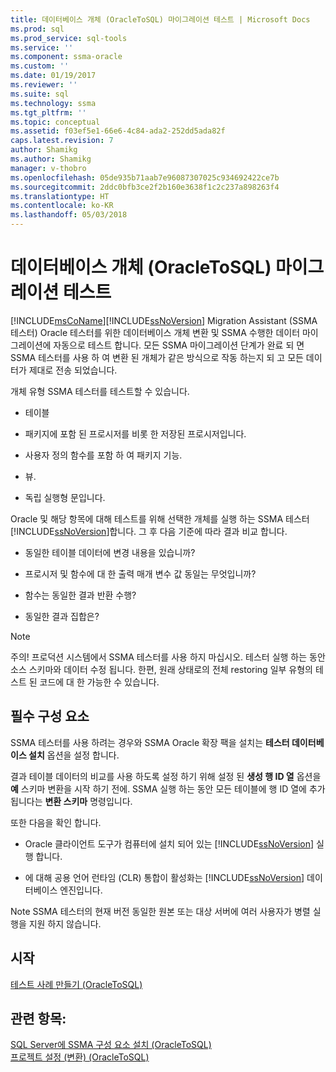 ```yaml
---
title: 데이터베이스 개체 (OracleToSQL) 마이그레이션 테스트 | Microsoft Docs
ms.prod: sql
ms.prod_service: sql-tools
ms.service: ''
ms.component: ssma-oracle
ms.custom: ''
ms.date: 01/19/2017
ms.reviewer: ''
ms.suite: sql
ms.technology: ssma
ms.tgt_pltfrm: ''
ms.topic: conceptual
ms.assetid: f03ef5e1-66e6-4c84-ada2-252dd5ada82f
caps.latest.revision: 7
author: Shamikg
ms.author: Shamikg
manager: v-thobro
ms.openlocfilehash: 05de935b71aab7e96087307025c934692422ce7b
ms.sourcegitcommit: 2ddc0bfb3ce2f2b160e3638f1c2c237a898263f4
ms.translationtype: HT
ms.contentlocale: ko-KR
ms.lasthandoff: 05/03/2018
---
```

# <a name="testing-migrated-database-objects-oracletosql"></a>데이터베이스 개체 (OracleToSQL) 마이그레이션 테스트
[!INCLUDE[msCoName](../../includes/msconame_md.md)][!INCLUDE[ssNoVersion](../../includes/ssnoversion_md.md)] Migration Assistant (SSMA 테스터) Oracle 테스터를 위한 데이터베이스 개체 변환 및 SSMA 수행한 데이터 마이그레이션에 자동으로 테스트 합니다. 모든 SSMA 마이그레이션 단계가 완료 되 면 SSMA 테스터를 사용 하 여 변환 된 개체가 같은 방식으로 작동 하는지 되 고 모든 데이터가 제대로 전송 되었습니다.  
  
개체 유형 SSMA 테스터를 테스트할 수 있습니다.  
  
-   테이블  
  
-   패키지에 포함 된 프로시저를 비롯 한 저장된 프로시저입니다.  
  
-   사용자 정의 함수를 포함 하 여 패키지 기능.  
  
-   뷰.  
  
-   독립 실행형 문입니다.  
  
Oracle 및 해당 항목에 대해 테스트를 위해 선택한 개체를 실행 하는 SSMA 테스터 [!INCLUDE[ssNoVersion](../../includes/ssnoversion_md.md)]합니다. 그 후 다음 기준에 따라 결과 비교 합니다.  
  
-   동일한 테이블 데이터에 변경 내용을 있습니까?  
  
-   프로시저 및 함수에 대 한 출력 매개 변수 값 동일는 무엇입니까?  
  
-   함수는 동일한 결과 반환 수행?  
  
-   동일한 결과 집합은?  
  
> [!NOTE]  
> 주의! 프로덕션 시스템에서 SSMA 테스터를 사용 하지 마십시오. 테스터 실행 하는 동안 소스 스키마와 데이터 수정 됩니다. 한편, 원래 상태로의 전체 restoring 일부 유형의 테스트 된 코드에 대 한 가능한 수 있습니다.  
  
## <a name="prerequisites"></a>필수 구성 요소  
SSMA 테스터를 사용 하려는 경우와 SSMA Oracle 확장 팩을 설치는 **테스터 데이터베이스 설치** 옵션을 설정 합니다.  
  
결과 테이블 데이터의 비교를 사용 하도록 설정 하기 위해 설정 된 **생성 행 ID 열** 옵션을 **예** 스키마 변환을 시작 하기 전에. SSMA 실행 하는 동안 모든 테이블에 행 ID 열에 추가 됩니다는 **변환 스키마** 명령입니다.  
  
또한 다음을 확인 합니다.  
  
-   Oracle 클라이언트 도구가 컴퓨터에 설치 되어 있는 [!INCLUDE[ssNoVersion](../../includes/ssnoversion_md.md)] 실행 합니다.  
  
-   에 대해 공용 언어 런타임 (CLR) 통합이 활성화는 [!INCLUDE[ssNoVersion](../../includes/ssnoversion_md.md)] 데이터베이스 엔진입니다.  
  
Note SSMA 테스터의 현재 버전 동일한 원본 또는 대상 서버에 여러 사용자가 병렬 실행을 지원 하지 않습니다.  
  
## <a name="getting-started"></a>시작  
[테스트 사례 만들기 &#40;OracleToSQL&#41;](../../ssma/oracle/creating-test-cases-oracletosql.md)  
  
## <a name="see-also"></a>관련 항목:  
[SQL Server에 SSMA 구성 요소 설치 &#40;OracleToSQL&#41;](../../ssma/oracle/installing-ssma-components-on-sql-server-oracletosql.md)  
[프로젝트 설정 &#40;변환&#41; &#40;OracleToSQL&#41;](../../ssma/oracle/project-settings-conversion-oracletosql.md)  
  
